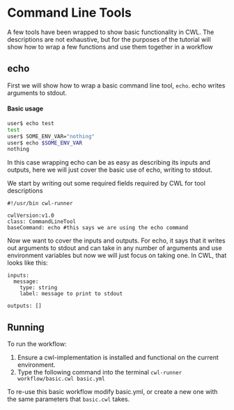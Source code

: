 # Command Line Tools

A few tools have been wrapped to show basic functionality in CWL. The descriptions are not exhaustive, but for the purposes of the tutorial will show how to wrap a few functions and use them together in a workflow

## echo

First we will show how to wrap a basic command line tool, `echo`. echo writes arguments to stdout.

#### Basic usage
```bash
user$ echo test
test
user$ SOME_ENV_VAR="nothing"
user$ echo $SOME_ENV_VAR
nothing
```

In this case wrapping echo can be as easy as describing its inputs and outputs, here we will just cover the basic use of echo, writing to stdout.

We start by writing out some required fields required by CWL for tool descriptions
```
#!/usr/bin cwl-runner

cwlVersion:v1.0
class: CommandLineTool
baseCommand: echo #this says we are using the echo command

```

Now we want to cover the inputs and outputs. For echo, it says that it writes out arguments to stdout and can take in any number of arguments and use environment variables but now we will just focus on taking one. In CWL, that looks like this:

```
inputs:
  message:
    type: string
    label: message to print to stdout

outputs: []
```



## Running

To run the workflow:

  1. Ensure a cwl-implementation is installed and functional on the current environment.
  2. Type the following command into the terminal
      `cwl-runner workflow/basic.cwl basic.yml`

To re-use this basic workflow modify basic.yml, or create a new one with the same parameters that `basic.cwl` takes.

